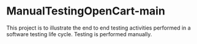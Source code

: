 # ManualTestingOpenCart-main
This project is to illustrate the end to end testing activities performed in a software testing life cycle. Testing is performed manually.
